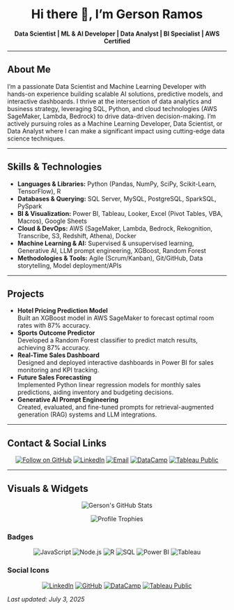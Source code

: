 <h1 align="center">Hi there 👋, I’m Gerson Ramos</h1>
<p align="center"><strong>Data Scientist | ML & AI Developer | Data Analyst | BI Specialist | AWS Certified</strong></p>

---

## About Me
I’m a passionate Data Scientist and Machine Learning Developer with hands-on experience building scalable AI solutions, predictive models, and interactive dashboards. I thrive at the intersection of data analytics and business strategy, leveraging SQL, Python, and cloud technologies (AWS SageMaker, Lambda, Bedrock) to drive data-driven decision-making. I’m actively pursuing roles as a Machine Learning Developer, Data Scientist, or Data Analyst where I can make a significant impact using cutting-edge data science techniques.

---

## Skills & Technologies
- **Languages & Libraries:** Python (Pandas, NumPy, SciPy, Scikit-Learn, TensorFlow), R  
- **Databases & Querying:** SQL Server, MySQL, PostgreSQL, SparkSQL, PySpark
- **BI & Visualization:** Power BI, Tableau, Looker, Excel (Pivot Tables, VBA, Macros), Google Sheets  
- **Cloud & DevOps:** AWS (SageMaker, Lambda, Bedrock, Rekognition, Transcribe, S3, Redshift, Athena), Docker  
- **Machine Learning & AI:** Supervised & unsupervised learning, Generative AI, LLM prompt engineering, XGBoost, Random Forest  
- **Methodologies & Tools:** Agile (Scrum/Kanban), Git/GitHub, Data storytelling, Model deployment/APIs

---

## Projects
- **Hotel Pricing Prediction Model**  
  Built an XGBoost model in AWS SageMaker to forecast optimal room rates with 87% accuracy.
- **Sports Outcome Predictor**  
  Developed a Random Forest classifier to predict match results, achieving 87% accuracy.
- **Real-Time Sales Dashboard**  
  Designed and deployed interactive dashboards in Power BI for sales monitoring and KPI tracking.
- **Future Sales Forecasting**  
  Implemented Python linear regression models for monthly sales predictions, aiding inventory and budgeting decisions.
- **Generative AI Prompt Engineering**  
  Created, evaluated, and fine-tuned prompts for retrieval-augmented generation (RAG) systems and LLM integrations.

---

## Contact & Social Links
<p align="center">
  <a href="https://github.com/gersonlramos"><img src="https://img.shields.io/github/followers/gersonlramos?label=Follow&style=social" alt="Follow on GitHub"/></a>
  <a href="https://linkedin.com/in/gersonlramos"><img src="https://img.shields.io/badge/LinkedIn-0A66C2?style=for-the-badge&logo=linkedin&logoColor=white" alt="LinkedIn"/></a>
  <a href="mailto:gersonlopesr@gmail.com"><img src="https://img.shields.io/badge/Email-D14836?style=for-the-badge&logo=gmail&logoColor=white" alt="Email"/></a>
  <a href="https://www.datacamp.com/portfolio/gersonlopesr"><img src="https://img.shields.io/badge/DataCamp-8A2BE2?style=for-the-badge&logo=datacamp&logoColor=white" alt="DataCamp"/></a>
  <a href="https://public.tableau.com/app/profile/gerson.lopes.ramos.junior/vizzes"><img src="https://img.shields.io/badge/Tableau-EC6428?style=for-the-badge&logo=tableau&logoColor=white" alt="Tableau Public"/></a>
</p>

---

## Visuals & Widgets

<p align="center">
  <img src="https://github-readme-stats.vercel.app/api?username=gersonlramos&show_icons=true&theme=radical" alt="Gerson's GitHub Stats"/>
</p>

<p align="center">
  <img src="https://github-profile-trophy.vercel.app/?username=gersonlramos&theme=onedark" alt="Profile Trophies"/>
</p>

### Badges
<p align="center">
  <img src="https://img.shields.io/badge/JavaScript-F7DF1E?style=for-the-badge&logo=javascript&logoColor=black" alt="JavaScript"/>
  <img src="https://img.shields.io/badge/Node.js-339933?style=for-the-badge&logo=node.js&logoColor=white" alt="Node.js"/>
  <img src="https://img.shields.io/badge/R-276DC3?style=for-the-badge&logo=r&logoColor=white" alt="R"/>
  <img src="https://img.shields.io/badge/SQL-000000?style=for-the-badge&logo=database&logoColor=white" alt="SQL"/>
  <img src="https://img.shields.io/badge/Power%20BI-F2C811?style=for-the-badge&logo=power-bi&logoColor=white" alt="Power BI"/>
  <img src="https://img.shields.io/badge/Tableau-EC6428?style=for-the-badge&logo=tableau&logoColor=white" alt="Tableau"/>
</p>

### Social Icons
<p align="center">
  <a href="https://linkedin.com/in/gersonlramos"><img src="https://img.shields.io/badge/LinkedIn-0A66C2?style=for-the-badge&logo=linkedin&logoColor=white" alt="LinkedIn"/></a>
  <a href="https://github.com/gersonlramos"><img src="https://img.shields.io/badge/GitHub-181717?style=for-the-badge&logo=github&logoColor=white" alt="GitHub"/></a>
  <a href="https://www.datacamp.com/portfolio/gersonlopesr"><img src="https://img.shields.io/badge/DataCamp-8A2BE2?style=for-the-badge&logo=datacamp&logoColor=white" alt="DataCamp"/></a>
  <a href="https://public.tableau.com/app/profile/gerson.lopes.ramos.junior/vizzes"><img src="https://img.shields.io/badge/Tableau-EC6428?style=for-the-badge&logo=tableau&logoColor=white" alt="Tableau Public"/></a>
</p>


*Last updated: July 3, 2025*
